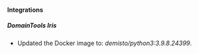 #### Integrations
##### DomainTools Iris
- Updated the Docker image to: *demisto/python3:3.9.8.24399*.
